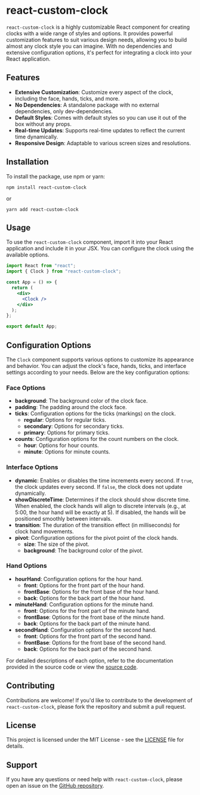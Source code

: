 # react-custom-clock

`react-custom-clock` is a highly customizable React component for creating clocks with a wide range of styles and options. It provides powerful customization features to suit various design needs, allowing you to build almost any clock style you can imagine. With no dependencies and extensive configuration options, it's perfect for integrating a clock into your React application.

## Features

- **Extensive Customization**: Customize every aspect of the clock, including the face, hands, ticks, and more.
- **No Dependencies**: A standalone package with no external dependencies, only dev-dependencies.
- **Default Styles**: Comes with default styles so you can use it out of the box without any props.
- **Real-time Updates**: Supports real-time updates to reflect the current time dynamically.
- **Responsive Design**: Adaptable to various screen sizes and resolutions.

## Installation

To install the package, use npm or yarn:

```
npm install react-custom-clock
```

or

```
yarn add react-custom-clock
```

## Usage

To use the `react-custom-clock` component, import it into your React application and include it in your JSX. You can configure the clock using the available options.

```jsx
import React from "react";
import { Clock } from "react-custom-clock";

const App = () => {
  return (
    <div>
      <Clock />
    </div>
  );
};

export default App;
```

## Configuration Options

The `Clock` component supports various options to customize its appearance and behavior. You can adjust the clock's face, hands, ticks, and interface settings according to your needs. Below are the key configuration options:

### Face Options

- **background**: The background color of the clock face.
- **padding**: The padding around the clock face.
- **ticks**: Configuration options for the ticks (markings) on the clock.
  - **regular**: Options for regular ticks.
  - **secondary**: Options for secondary ticks.
  - **primary**: Options for primary ticks.
- **counts**: Configuration options for the count numbers on the clock.
  - **hour**: Options for hour counts.
  - **minute**: Options for minute counts.

### Interface Options

- **dynamic**: Enables or disables the time increments every second. If `true`, the clock updates every second. If `false`, the clock does not update dynamically.
- **showDiscreteTime**: Determines if the clock should show discrete time. When enabled, the clock hands will align to discrete intervals (e.g., at 5:00, the hour hand will be exactly at 5). If disabled, the hands will be positioned smoothly between intervals.
- **transition**: The duration of the transition effect (in milliseconds) for clock hand movements.
- **pivot**: Configuration options for the pivot point of the clock hands.
  - **size**: The size of the pivot.
  - **background**: The background color of the pivot.

### Hand Options

- **hourHand**: Configuration options for the hour hand.
  - **front**: Options for the front part of the hour hand.
  - **frontBase**: Options for the front base of the hour hand.
  - **back**: Options for the back part of the hour hand.
- **minuteHand**: Configuration options for the minute hand.
  - **front**: Options for the front part of the minute hand.
  - **frontBase**: Options for the front base of the minute hand.
  - **back**: Options for the back part of the minute hand.
- **secondHand**: Configuration options for the second hand.
  - **front**: Options for the front part of the second hand.
  - **frontBase**: Options for the front base of the second hand.
  - **back**: Options for the back part of the second hand.

For detailed descriptions of each option, refer to the documentation provided in the source code or view the [source code](https://github.com/satyam-mishra-pce/react-custom-clock).

## Contributing

Contributions are welcome! If you'd like to contribute to the development of `react-custom-clock`, please fork the repository and submit a pull request.

## License

This project is licensed under the MIT License - see the [LICENSE](https://github.com/satyam-mishra-pce/react-custom-clock/blob/main/LICENSE) file for details.

## Support

If you have any questions or need help with `react-custom-clock`, please open an issue on the [GitHub repository](https://github.com/satyam-mishra-pce/react-custom-clock/issues).
